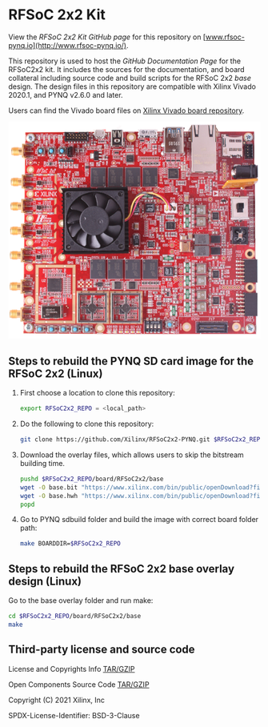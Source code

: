 # RFSoC 2x2 Kit

View the *RFSoC 2x2 Kit GitHub page* for this repository on [www.rfsoc-pynq.io](http://www.rfsoc-pynq.io/).

This repository is used to host the *GitHub Documentation Page* for the
RFSoC2x2 kit. It includes the sources for the documentation, and board
collateral including source code and build scripts for the RFSoC 2x2 *base*
design. The design files in this repository are compatible with Xilinx
Vivado 2020.1, and PYNQ v2.6.0 and later.

Users can find the Vivado board files on
[Xilinx Vivado board repository](https://github.com/Xilinx/XilinxBoardStore/tree/2020.1/boards/Xilinx/rfsoc2x2/1.1).

![alt](./docs/images/01_rfsoc_2x2_t.png)

## Steps to rebuild the PYNQ SD card image for the RFSoC 2x2 (Linux)

1. First choose a location to clone this repository:

	```bash
	export RFSoC2x2_REPO = <local_path>
	```

2. Do the following to clone this repository:

	```bash
	git clone https://github.com/Xilinx/RFSoC2x2-PYNQ.git $RFSoC2x2_REPO
	```

3. Download the overlay files, which allows users to skip the bitstream
   building time. 
   
	```bash
	pushd $RFSoC2x2_REPO/board/RFSoC2x2/base
	wget -O base.bit "https://www.xilinx.com/bin/public/openDownload?filename=pynq.base.rfsoc2x2.2.6.1.bit"
	wget -O base.hwh "https://www.xilinx.com/bin/public/openDownload?filename=pynq.base.rfsoc2x2.2.6.1.hwh"
	popd
	```

4. Go to PYNQ sdbuild folder and build the image with correct board folder 
   path:

	```bash
	make BOARDDIR=$RFSoC2x2_REPO
	```

## Steps to rebuild the RFSoC 2x2 base overlay design (Linux)

Go to the base overlay folder and run make:

```bash
cd $RFSoC2x2_REPO/board/RFSoC2x2/base
make
```

## Third-party license and source code

License and Copyrights Info [TAR/GZIP](https://www.xilinx.com/bin/public/openDownload?filename=rfsoc2x2-pynq-v1.0-license.tar.gz)

Open Components Source Code [TAR/GZIP](https://www.xilinx.com/bin/public/openDownload?filename=rfsoc2x2-pynq-v1.0-open_components.tar.gz)


Copyright (C) 2021 Xilinx, Inc

SPDX-License-Identifier: BSD-3-Clause
